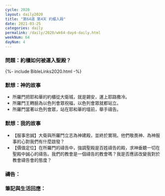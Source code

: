 ```yaml
---
cycle: 2020
layout: daily2020
title: "第64週 第4天 約櫃入殿"
date: 2021-03-25
categories: daily
permalink: /daily/2020/wk64-day4-daily.html
weekNum: 64
dayNum: 4
---
```


### 問題：約櫃如何被運入聖殿？
 
{%- include BibleLinks2020.html -%}

### 默想：神的故事
+ 所羅門把耶和華的約櫃從大衛城，就是錫安，運上耶路撒冷。 
+ 所羅門王轉臉為以色列會眾祝福，以色列會眾就都站立。 
+ 所羅門當著以色列會眾，站在耶和華的壇前，舉手禱告。

### 默想：我的故事
+ 【服事忠誠】大衛與所羅門立志為神建殿，並終於實現。他們敬畏神、為神服事的心對我們有什麼啟發？ 
+ 【價值定位】在所羅門的禱告中，強調聖殿是百姓禱告的殿，求神垂聽一切在聖殿中誠心的禱告。我們的教會是一個禱告的教會嗎？我是否應該改變我對於教會禱告會的態度？

### 禱告：

### 筆記與生活回應：
